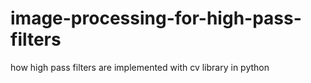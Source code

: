 # image-processing-for-high-pass-filters
how high pass filters are implemented with cv library in python 
